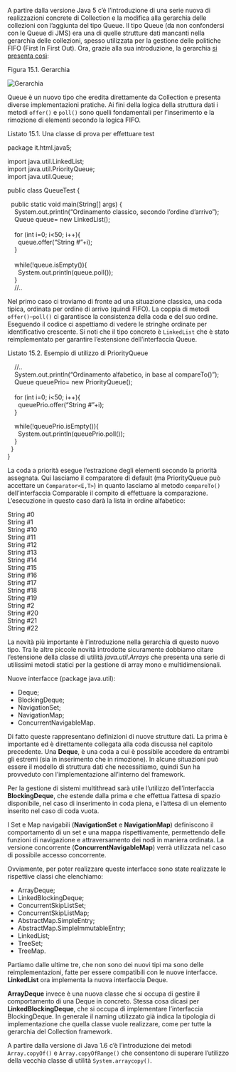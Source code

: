 A partire dalla versione Java 5 c’è l’introduzione di una serie nuova di realizzazioni concrete di Collection e la modifica alla gerarchia delle collezioni con l’aggiunta del tipo Queue. Il tipo Queue (da non confondersi con le Queue di JMS) era una di quelle strutture dati mancanti nella gerarchia delle collezioni, spesso utilizzata per la gestione delle politiche FIFO (First In First Out). Ora, grazie alla sua introduzione, la gerarchia [si presenta così](http://java.html.it/articoli/leggi/2643/java-collections-framework/ "Articolo sulle Java Collections"):

Figura 15.1. Gerarchia

![Gerarchia](http://www.html.it/guide/img/guida_java_6/Collection_Frameworks.jpg)

Queue è un nuovo tipo che eredita direttamente da Collection e presenta diverse implementazioni pratiche. Ai fini della logica della struttura dati i metodi `offer()` e `poll()` sono quelli fondamentali per l’inserimento e la rimozione di elementi secondo la logica FIFO.

Listato 15.1. Una classe di prova per effettuare test

package it.html.java5;

import java.util.LinkedList;  
import java.util.PriorityQueue;  
import java.util.Queue;

public class QueueTest {

  public static void main(String[] args) {  
    System.out.println(“Ordinamento classico, secondo l’ordine d’arrivo”);  
    Queue<String> queue= new LinkedList<String>();  
      
    for (int i=0; i<50; i++){  
      queue.offer(“String #”+i);  
    }  
      
    while(!queue.isEmpty()){  
      System.out.println(queue.poll());  
    }  
    //..

Nel primo caso ci troviamo di fronte ad una situazione classica, una coda tipica, ordinata per ordine di arrivo (quindi FIFO). La coppia di metodi `offer()`–`poll()` ci garantisce la consistenza della coda e del suo ordine. Eseguendo il codice ci aspettiamo di vedere le stringhe ordinate per identificativo crescente. Si noti che il tipo concreto è `LinkedList` che è stato reimplementato per garantire l’estensione dell’interfaccia Queue.

Listato 15.2. Esempio di utilizzo di PriorityQueue

    //..  
    System.out.println(“Ordinamento alfabetico, in base al compareTo()”);  
    Queue<String> queuePrio= new PriorityQueue<String>();  
      
    for (int i=0; i<50; i++){  
      queuePrio.offer(“String #”+i);  
    }

    while(!queuePrio.isEmpty()){  
      System.out.println(queuePrio.poll());  
    }  
  }  
}

La coda a priorità esegue l’estrazione degli elementi secondo la priorità assegnata. Qui lasciamo il comparatore di default (ma PriorityQueue può accettare un `Comparator<E,T>`) in quanto lasciamo al metodo `compareTo()` dell’interfaccia Comparable il compito di effettuare la comparazione. L’esecuzione in questo caso darà la lista in ordine alfabetico:

String #0  
String #1  
String #10  
String #11  
String #12  
String #13  
String #14  
String #15  
String #16  
String #17  
String #18  
String #19  
String #2  
String #20  
String #21  
String #22

La novità più importante è l’introduzione nella gerarchia di questo nuovo tipo. Tra le altre piccole novità introdotte sicuramente dobbiamo citare l’estensione della classe di utilità _java.util.Arrays_ che presenta una serie di utilissimi metodi statici per la gestione di array mono e multidimensionali.

Nuove interfacce (package java.util):

*   Deque;
*   BlockingDeque;
*   NavigationSet;
*   NavigationMap;
*   ConcurrentNavigableMap.

Di fatto queste rappresentano definizioni di nuove strutture dati. La prima è importante ed è direttamente collegata alla coda discussa nel capitolo precedente. Una **Deque**, è una coda a cui è possibile accedere da entrambi gli estremi (sia in inserimento che in rimozione). In alcune situazioni può essere il modello di struttura dati che necessitiamo, quindi Sun ha provveduto con l’implementazione all’interno del framework.

Per la gestione di sistemi multithread sarà utile l’utilizzo dell’interfaccia **BlockingDeque**, che estende dalla prima e che effettua l’attesa di spazio disponibile, nel caso di inserimento in coda piena, e l’attesa di un elemento inserito nel caso di coda vuota.

I Set e Map navigabili (**NavigationSet** e **NavigationMap**) definiscono il comportamento di un set e una mappa rispettivamente, permettendo delle funzioni di navigazione e attraversamento dei nodi in maniera ordinata. La versione concorrente (**ConcurrentNavigableMap**) verrà utilizzata nel caso di possibile accesso concorrente.

Ovviamente, per poter realizzare queste interfacce sono state realizzate le rispettive classi che elenchiamo:

*   ArrayDeque;
*   LinkedBlockingDeque;
*   ConcurrentSkipListSet;
*   ConcurrentSkipListMap;
*   AbstractMap.SimpleEntry;
*   AbstractMap.SimpleImmutableEntry;
*   LinkedList;
*   TreeSet;
*   TreeMap.

Partiamo dalle ultime tre, che non sono dei nuovi tipi ma sono delle reimplementazioni, fatte per essere compatibili con le nuove interfacce. **LinkedList** ora implementa la nuova interfaccia Deque.

**ArrayDeque** invece è una nuova classe che si occupa di gestire il comportamento di una Deque in concreto. Stessa cosa dicasi per **LinkedBlockingDeque**, che si occupa di implementare l’interfaccia BlockingDeque. In generale il naming utilizzato già indica la tipologia di implementazione che quella classe vuole realizzare, come per tutte la gerarchia del Collection framework.

A partire dalla versione di Java 1.6 c’è l’introduzione dei metodi `Array.copyOf()` e `Array.copyOfRange()` che consentono di superare l’utilizzo della vecchia classe di utilità `System.arraycopy()`.
